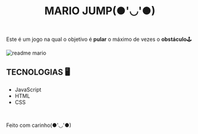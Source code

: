 <h1 align="center">MARIO JUMP(●'◡'●)</h1>
</br>

<p>
  Este é um jogo na qual o objetivo é <strong>pular</strong> o máximo de vezes o <strong>obstáculo</strong>🕹️ </br>
  
  ![readme mario](https://github.com/Giovanna-Azzolini/MARIO-JUMP/assets/122488274/2667fd06-3086-4f9f-b02c-16cc44753319) 

</p>

## TECNOLOGIAS 🖥️

- JavaScript
- HTML
- CSS

</br>

Feito com carinho(●'◡'●)
